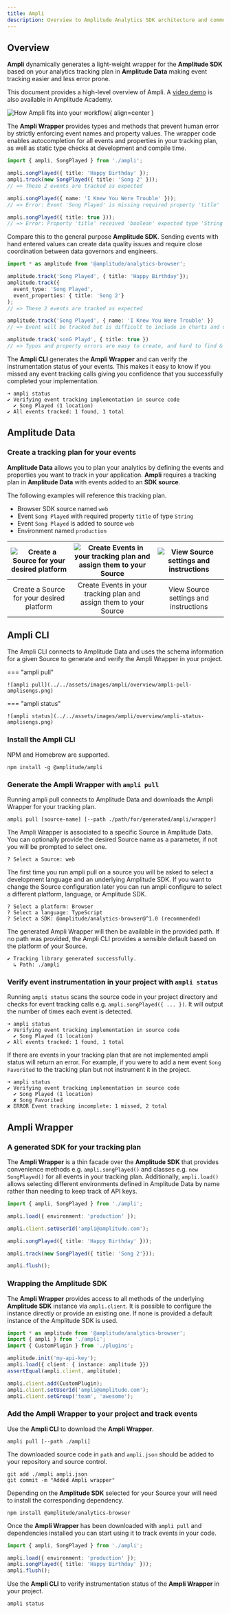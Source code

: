 ```yaml
---
title: Ampli
description: Overview to Amplitude Analytics SDK architecture and common usage
---
```


## Overview

**Ampli** dynamically generates a light-weight wrapper for the **Amplitude SDK** based on your analytics tracking plan in **Amplitude Data** making event tracking easier and less error prone.

This document provides a high-level overview of Ampli. A [video demo](https://academy.amplitude.com/instrumenting-events-with-amplitude-data-and-the-ampli-cli) is also available in Amplitude Academy.

![How Ampli fits into your workflow](../../assets/images/ampli/overview/ampli-overview.drawio.svg){ align=center }

The **Ampli Wrapper** provides types and methods that prevent human error by strictly enforcing event names and property values. The wrapper code enables autocompletion for all events and properties in your tracking plan, as well as static type checks at development and compile time.

```typescript
import { ampli, SongPlayed } from './ampli';

ampli.songPlayed({ title: 'Happy Birthday' });
ampli.track(new SongPlayed({ title: 'Song 2' }));
// => These 2 events are tracked as expected

ampli.songPlayed({ name: 'I Knew You Were Trouble' }));
// => Error: Event 'Song Played' is missing required property 'title'

ampli.songPlayed({ title: true }));
// => Error: Property 'title' received 'boolean' expected type 'String'
```

Compare this to the general purpose **Amplitude SDK**. Sending events with hand entered values can create data quality issues and require close coordination between data governors and engineers.

```typescript
import * as amplitude from '@amplitude/analytics-browser';

amplitude.track('Song Played', { title: 'Happy Birthday'});
amplitude.track({
  event_type: 'Song Played',
  event_properties: { title: 'Song 2'}
);
// => These 2 events are tracked as expected

amplitude.track('Song Played', { name: 'I Knew You Were Trouble' })
// => Event will be tracked but is difficult to include in charts and other analysis

amplitude.track('sonG Playd', { title: true })
// => Typos and property errors are easy to create, and hard to find & fix
```

The **Ampli CLI** generates the **Ampli Wrapper** and can verify the instrumentation status of your events. This makes it easy to know if you missed any event tracking calls giving you confidence that you successfully completed your implementation.

```shell
➜ ampli status
✔ Verifying event tracking implementation in source code
  ✔ Song Played (1 location)
✔ All events tracked: 1 found, 1 total
```

## Amplitude Data

### Create a tracking plan for your events

**Amplitude Data** allows you to plan your analytics by defining the events and properties you want to track in your application. **Ampli** requires a tracking plan in **Amplitude Data** with events added to an **SDK source**.

The following examples will reference this tracking plan.

 - Browser SDK source named `web`
 - Event `Song Played` with required property `title` of type `String`
 - Event `Song Played` is added to source `web`
 - Environment named `production`

| ![Create a Source for your desired platform](../../assets/images/ampli/overview/data-create-source-modal.png)  | ![Create Events in your tracking plan and assign them to your Source](../../assets/images/ampli/overview/data-events.png)  | ![View Source settings and instructions](../../assets/images/ampli/overview/data-source-setup.png)  |
|:--------------------------------------------------------------------------------------------------------------:|:--------------------------------------------------------------------------------------------------------------------------:|:---------------------------------------------------------------------------------------------------:|
|                                   Create a Source for your desired platform                                    |                             Create Events in your tracking plan and assign them to your Source                             |                                View Source settings and instructions                                |

## Ampli CLI

The Ampli CLI connects to Amplitude Data and uses the schema information for a given Source to generate and verify the Ampli Wrapper in your project.

=== "ampli pull"

    ![ampli pull](../../assets/images/ampli/overview/ampli-pull-amplisongs.png)

=== "ampli status"

    ![ampli status](../../assets/images/ampli/overview/ampli-status-amplisongs.png)

### Install the Ampli CLI

NPM and Homebrew are supported.

```shell
npm install -g @amplitude/ampli
```

### Generate the Ampli Wrapper with `ampli pull`

Running ampli pull connects to Amplitude Data and downloads the Ampli Wrapper for your tracking plan.

```shell
ampli pull [source-name] [--path ./path/for/generated/ampli/wrapper]
```

The Ampli Wrapper is associated to a specific Source in Amplitude Data. You can optionally provide the desired Source name as a parameter, if not you will be prompted to select one.

```shell
? Select a Source: web
```

The first time you run ampli pull on a source you will be asked to select a development language and an underlying Amplitude SDK. If you want to change the Source configuration later you can run ampli configure to select a different platform, language, or Amplitude SDK.

```shell
? Select a platform: Browser
? Select a language: TypeScript
? Select a SDK: @amplitude/analytics-browser@^1.0 (recommended)
```

The generated Ampli Wrapper will then be available in the provided path. If no path was provided, the Ampli CLI provides a sensible default based on the platform of your Source.

```shell
✔ Tracking library generated successfully.
  ↳ Path: ./ampli
```

### Verify event instrumentation in your project with `ampli status`

Running `ampli status` scans the source code in your project directory and checks for event tracking calls e.g. `ampli.songPlayed({ ... })`. It will output the number of times each event is detected.

```shell
➜ ampli status
✔ Verifying event tracking implementation in source code
  ✔ Song Played (1 location)
✔ All events tracked: 1 found, 1 total
```

If there are events in your tracking plan that are not implemented ampli status will return an error. For example, if you were to add a new event `Song Favorited` to the tracking plan but not instrument it in the project.

```shell
➜ ampli status
✔ Verifying event tracking implementation in source code
  ✔ Song Played (1 location)
  ✘ Song Favorited
✘ ERROR Event tracking incomplete: 1 missed, 2 total
```

## Ampli Wrapper

### A generated SDK for your tracking plan

The **Ampli Wrapper** is a thin facade over the **Amplitude SDK** that provides convenience methods e.g. `ampli.songPlayed()` and classes e.g. `new SongPlayed()` for all events in your tracking plan. Additionally, `ampli.load()` allows selecting different environments defined in Amplitude Data by name rather than needing to keep track of API keys.

```typescript
import { ampli, SongPlayed } from './ampli';

ampli.load({ environment: 'production' });

ampli.client.setUserId('ampli@amplitude.com');

ampli.songPlayed({ title: 'Happy Birthday' }));

ampli.track(new SongPlayed({ title: 'Song 2'}));

ampli.flush();
```

### Wrapping the Amplitude SDK

The **Ampli Wrapper** provides access to all methods of the underlying **Amplitude SDK** instance via `ampli.client`.  It is possible to configure the instance directly or provide an existing one. If none is provided a default instance of the Amplitude SDK is used.

```typescript
import * as amplitude from '@amplitude/analytics-browser';
import { ampli } from './ampli';
import { CustomPlugin } from './plugins';

amplitude.init('my-api-key');
ampli.load({ client: { instance: amplitude }})
assertEqual(ampli.client, amplitude);

ampli.client.add(CustomPlugin);
ampli.client.setUserId('ampli@amplitude.com');
ampli.client.setGroup('team', 'awesome');
```

### Add the Ampli Wrapper to your project and track events

Use the **Ampli CLI** to download the **Ampli Wrapper**.

```shell
ampli pull [--path ./ampli]
```

The downloaded source code in `path` and `ampli.json` should be added to your repository and source control.

```shell
git add ./ampli ampli.json
git commit -m "Added Ampli wrapper"
```

Depending on the **Amplitude SDK** selected for your Source your will need to install the corresponding dependency.

```shell
npm install @amplitude/analytics-browser
```

Once the **Ampli Wrapper** has been downloaded with `ampli pull` and dependencies installed you can start using it to track events in your code.

```typescript
import { ampli, SongPlayed } from './ampli';

ampli.load({ environment: 'production' });
ampli.songPlayed({ title: 'Happy Birthday' }));
ampli.flush();
```

Use the **Ampli CLI** to verify instrumentation status of the **Ampli Wrapper** in your project.

```shell
ampli status
```
